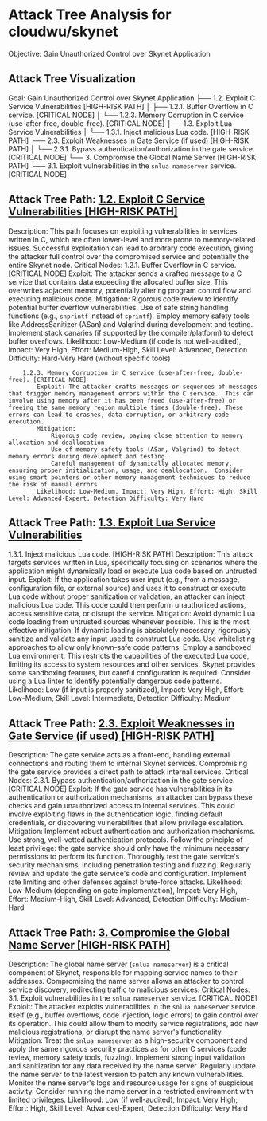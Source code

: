 # Attack Tree Analysis for cloudwu/skynet

Objective: Gain Unauthorized Control over Skynet Application

## Attack Tree Visualization

Goal: Gain Unauthorized Control over Skynet Application
├── 1.2. Exploit C Service Vulnerabilities [HIGH-RISK PATH]
│   ├── 1.2.1. Buffer Overflow in C service. [CRITICAL NODE]
│   └── 1.2.3. Memory Corruption in C service (use-after-free, double-free). [CRITICAL NODE]
├── 1.3. Exploit Lua Service Vulnerabilities
│   └── 1.3.1. Inject malicious Lua code. [HIGH-RISK PATH]
├── 2.3. Exploit Weaknesses in Gate Service (if used) [HIGH-RISK PATH]
│   └── 2.3.1. Bypass authentication/authorization in the gate service. [CRITICAL NODE]
└── 3. Compromise the Global Name Server [HIGH-RISK PATH]
    └── 3.1. Exploit vulnerabilities in the `snlua nameserver` service. [CRITICAL NODE]

## Attack Tree Path: [1.2. Exploit C Service Vulnerabilities [HIGH-RISK PATH]](./attack_tree_paths/1_2__exploit_c_service_vulnerabilities__high-risk_path_.md)

Description: This path focuses on exploiting vulnerabilities in services written in C, which are often lower-level and more prone to memory-related issues.  Successful exploitation can lead to arbitrary code execution, giving the attacker full control over the compromised service and potentially the entire Skynet node.
    Critical Nodes:
        1.2.1. Buffer Overflow in C service. [CRITICAL NODE]
            Exploit: The attacker sends a crafted message to a C service that contains data exceeding the allocated buffer size. This overwrites adjacent memory, potentially altering program control flow and executing malicious code.
            Mitigation:
                Rigorous code review to identify potential buffer overflow vulnerabilities.
                Use of safe string handling functions (e.g., `snprintf` instead of `sprintf`).
                Employ memory safety tools like AddressSanitizer (ASan) and Valgrind during development and testing.
                Implement stack canaries (if supported by the compiler/platform) to detect buffer overflows.
            Likelihood: Low-Medium (if code is not well-audited), Impact: Very High, Effort: Medium-High, Skill Level: Advanced, Detection Difficulty: Hard-Very Hard (without specific tools)

        1.2.3. Memory Corruption in C service (use-after-free, double-free). [CRITICAL NODE]
            Exploit: The attacker crafts messages or sequences of messages that trigger memory management errors within the C service.  This can involve using memory after it has been freed (use-after-free) or freeing the same memory region multiple times (double-free). These errors can lead to crashes, data corruption, or arbitrary code execution.
            Mitigation:
                Rigorous code review, paying close attention to memory allocation and deallocation.
                Use of memory safety tools (ASan, Valgrind) to detect memory errors during development and testing.
                Careful management of dynamically allocated memory, ensuring proper initialization, usage, and deallocation.  Consider using smart pointers or other memory management techniques to reduce the risk of manual errors.
            Likelihood: Low-Medium, Impact: Very High, Effort: High, Skill Level: Advanced-Expert, Detection Difficulty: Very Hard

## Attack Tree Path: [1.3. Exploit Lua Service Vulnerabilities](./attack_tree_paths/1_3__exploit_lua_service_vulnerabilities.md)

1.3.1. Inject malicious Lua code. [HIGH-RISK PATH]
        Description: This attack targets services written in Lua, specifically focusing on scenarios where the application might dynamically load or execute Lua code based on untrusted input.
        Exploit: If the application takes user input (e.g., from a message, configuration file, or external source) and uses it to construct or execute Lua code without proper sanitization or validation, an attacker can inject malicious Lua code. This code could then perform unauthorized actions, access sensitive data, or disrupt the service.
        Mitigation:
            Avoid dynamic Lua code loading from untrusted sources whenever possible. This is the most effective mitigation.
            If dynamic loading is absolutely necessary, rigorously sanitize and validate any input used to construct Lua code.  Use whitelisting approaches to allow only known-safe code patterns.
            Employ a sandboxed Lua environment. This restricts the capabilities of the executed Lua code, limiting its access to system resources and other services.  Skynet provides some sandboxing features, but careful configuration is required.
            Consider using a Lua linter to identify potentially dangerous code patterns.
        Likelihood: Low (if input is properly sanitized), Impact: Very High, Effort: Low-Medium, Skill Level: Intermediate, Detection Difficulty: Medium

## Attack Tree Path: [2.3. Exploit Weaknesses in Gate Service (if used) [HIGH-RISK PATH]](./attack_tree_paths/2_3__exploit_weaknesses_in_gate_service__if_used___high-risk_path_.md)

Description: The gate service acts as a front-end, handling external connections and routing them to internal Skynet services.  Compromising the gate service provides a direct path to attack internal services.
    Critical Nodes:
        2.3.1. Bypass authentication/authorization in the gate service. [CRITICAL NODE]
            Exploit: If the gate service has vulnerabilities in its authentication or authorization mechanisms, an attacker can bypass these checks and gain unauthorized access to internal services. This could involve exploiting flaws in the authentication logic, finding default credentials, or discovering vulnerabilities that allow privilege escalation.
            Mitigation:
                Implement robust authentication and authorization mechanisms. Use strong, well-vetted authentication protocols.
                Follow the principle of least privilege: the gate service should only have the minimum necessary permissions to perform its function.
                Thoroughly test the gate service's security mechanisms, including penetration testing and fuzzing.
                Regularly review and update the gate service's code and configuration.
                Implement rate limiting and other defenses against brute-force attacks.
            Likelihood: Low-Medium (depending on gate implementation), Impact: Very High, Effort: Medium-High, Skill Level: Advanced, Detection Difficulty: Medium-Hard

## Attack Tree Path: [3. Compromise the Global Name Server [HIGH-RISK PATH]](./attack_tree_paths/3__compromise_the_global_name_server__high-risk_path_.md)

Description: The global name server (`snlua nameserver`) is a critical component of Skynet, responsible for mapping service names to their addresses.  Compromising the name server allows an attacker to control service discovery, redirecting traffic to malicious services.
    Critical Nodes:
        3.1. Exploit vulnerabilities in the `snlua nameserver` service. [CRITICAL NODE]
            Exploit: The attacker exploits vulnerabilities in the `snlua nameserver` service itself (e.g., buffer overflows, code injection, logic errors) to gain control over its operation. This could allow them to modify service registrations, add new malicious registrations, or disrupt the name server's functionality.
            Mitigation:
                Treat the `snlua nameserver` as a high-security component and apply the same rigorous security practices as for other C services (code review, memory safety tools, fuzzing).
                Implement strong input validation and sanitization for any data received by the name server.
                Regularly update the name server to the latest version to patch any known vulnerabilities.
                Monitor the name server's logs and resource usage for signs of suspicious activity.
                Consider running the name server in a restricted environment with limited privileges.
            Likelihood: Low (if well-audited), Impact: Very High, Effort: High, Skill Level: Advanced-Expert, Detection Difficulty: Very Hard

